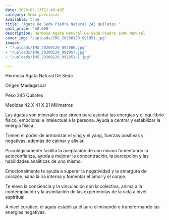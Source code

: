 ```yaml
---
date: 2020-05-13T21:40:48Z
category: Semi preciosas
available: true
title: 'Agata De Seda Piedra Natural 245 Quilates '
unit_price: '60.000'
description: Hermosa Agata Natural De Seda Piedra 100% Natural
cover_img: "/uploads/IMG_20200120_091951.jpg"
images:
- "/uploads/IMG_20200120_092006.jpg"
- "/uploads/IMG_20200120_091957.jpg"
- "/uploads/IMG_20200120_091951-1.jpg"

---
```

Hermosa Agata Natural De Seda 

Origen Madagascar 

Peso 245 Quilates

Medidas 42 X 41 X 21 Milímetros 

Las ágatas son minerales que sirven para asentar las energías y el equilibrio físico, emocional e intelectual a la persona. Ayuda a centrar y estabilizar la energía física.

Tienen el poder de armonizar el ying y el yang, fuerzas positivas y negativas, además de calmar y aliviar.

Psicológicamente facilita la aceptación de uno mismo fomentando la autoconfianza, ayuda a mejorar la concentración, la percepción y las habilidades analíticas de uno mismo.

Emocionalmente te ayuda a superar la negatividad y la amargura del corazón, sana la ira interna y fomentar el amor y el coraje.

Te eleva la conciencia y la vinculación con la colectiva, anima a la contemplación y la asimilación de las experiencias de la vida a nivel espiritual.

A nivel curativo, el ágata estabiliza el aura eliminando o transformando las energías negativas.